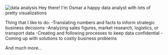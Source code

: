 ![data analysis](https://github.com/osmarlucatero/profile_repo/assets/124906561/888dca96-1d36-4df0-ab07-c2921e274665)
Hey there! I'm Osmar a happy data analyst with lots of pretty visualizations 

Thing that I like to do: 
-Translating numbers and facts to inform strategic business decisions
-Analyzing sales figures, market research, logistics, or transport data
-Creating and following processes to keep data confidential
-Coming up with solutions to costly business problems

And much more...
